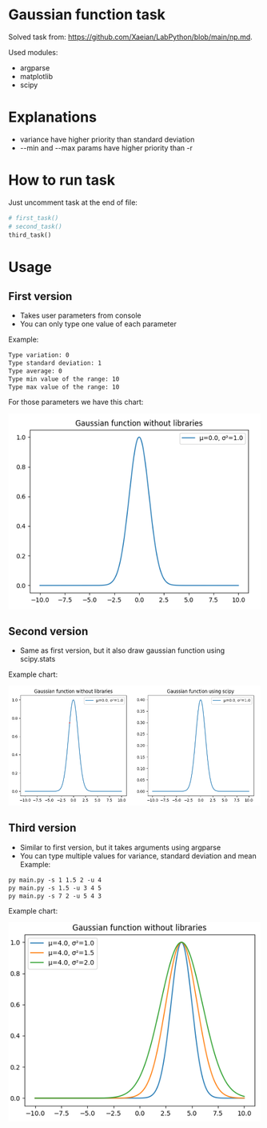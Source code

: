 # Gaussian function task

Solved task from: https://github.com/Xaeian/LabPython/blob/main/np.md.

Used modules:
* argparse
* matplotlib
* scipy

# Explanations
* variance have higher priority than standard deviation
* --min and --max params have higher priority than -r

# How to run task
Just uncomment task at the end of file:
```python
# first_task()
# second_task()
third_task()
```

# Usage
## First version
* Takes user parameters from console
* You can only type one value of each parameter

Example:
```commandline
Type variation: 0
Type standard deviation: 1
Type average: 0
Type min value of the range: 10
Type max value of the range: 10
```
For those parameters we have this chart:

<img src="screenshots/first_task.png" alt="first task">

## Second version
* Same as first version, but it also draw gaussian function using scipy.stats

Example chart:

<img src="screenshots/second_task.png" alt="second task">

## Third version
* Similar to first version, but it takes arguments using argparse
* You can type multiple values for variance, standard deviation and mean
Example:
```commandline
py main.py -s 1 1.5 2 -u 4
py main.py -s 1.5 -u 3 4 5
py main.py -s 7 2 -u 5 4 3
```
Example chart:

<img src="screenshots/third_task.png" alt="third task">
